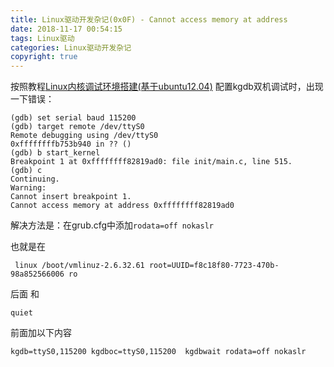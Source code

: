 ```yaml
---
title: Linux驱动开发杂记(0x0F) - Cannot access memory at address
date: 2018-11-17 00:54:15
tags: Linux驱动
categories: Linux驱动开发杂记
copyright: true
---
```


﻿按照教程[Linux内核调试环境搭建(基于ubuntu12.04)](http://www.netfairy.net/?post=242) 配置kgdb双机调试时，出现一下错误：
```
(gdb) set serial baud 115200
(gdb) target remote /dev/ttyS0
Remote debugging using /dev/ttyS0
0xffffffffb753b940 in ?? ()
(gdb) b start_kernel
Breakpoint 1 at 0xffffffff82819ad0: file init/main.c, line 515.
(gdb) c
Continuing.
Warning:
Cannot insert breakpoint 1.
Cannot access memory at address 0xffffffff82819ad0
```

解决方法是：在grub.cfg中添加`rodata=off nokaslr`

也就是在
```
 linux /boot/vmlinuz-2.6.32.61 root=UUID=f8c18f80-7723-470b-98a852566006 ro
```
后面 和 
```
quiet
```
前面加以下内容
```
kgdb=ttyS0,115200 kgdboc=ttyS0,115200  kgdbwait rodata=off nokaslr
```
